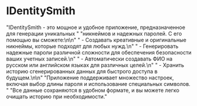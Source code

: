 ﻿# IDentitySmith
 "IDentitySmith - это мощное и удобное приложение, предназначенное для генерации уникальных "
    "никнеймов и надежных паролей. С его помощью вы сможете:\n\n"
    " - Создавать креативные и оригинальные никнеймы, которые подходят для любых нужд.\n"
    " - Генерировать надежные пароли различной сложности для обеспечения безопасности ваших учетных записей.\n"
    " - Автоматически создавать ФИО на русском или английском языках для различных целей.\n"
    " - Хранить историю сгенерированных данных для быстрого доступа в будущем.\n\n"
    "Приложение поддерживает множество настроек, включая выбор длины пароля и использование специальных символов. "
    "Все данные сохраняются в удобном формате, и вы можете легко очищать историю при необходимости."
